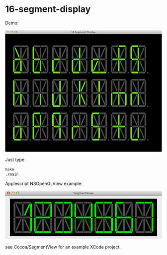 16-segment-display
==================

Demo: 

![](https://github.com/thomas-villagers/16-segment-display/blob/master/img/test.png)

Just type

    make
    ./main


Applescript NSOpenGLView example: 

![](https://github.com/thomas-villagers/16-segment-display/blob/master/img/macexample.png)

see Cocoa/SegmentView for an example XCode project.   

